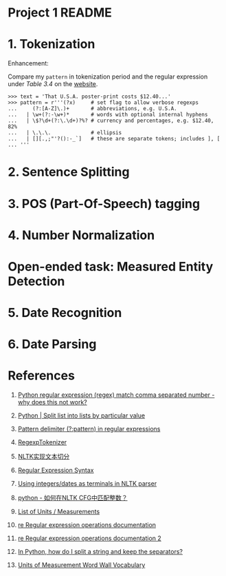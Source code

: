 # Project 1 README

# 1. Tokenization

Enhancement:

Compare my `pattern` in tokenization period and the regular expression under *Table 3.4*
on the [website](http://www.nltk.org/book/ch03.html#tab-re-symbols).

```text
>>> text = 'That U.S.A. poster-print costs $12.40...'
>>> pattern = r'''(?x)     # set flag to allow verbose regexps
...     (?:[A-Z]\.)+       # abbreviations, e.g. U.S.A.
...   | \w+(?:-\w+)*       # words with optional internal hyphens
...   | \$?\d+(?:\.\d+)?%? # currency and percentages, e.g. $12.40, 82%
...   | \.\.\.             # ellipsis
...   | [][.,;"'?():-_`]   # these are separate tokens; includes ], [
... '''
```



# 2. Sentence Splitting

# 3. POS (Part-Of-Speech) tagging

# 4. Number Normalization

# Open-ended task: Measured Entity Detection

# 5. Date Recognition

# 6. Date Parsing


# References

1. [Python regular expression (regex) match comma separated number - why does this not work?](https://stackoverflow.com/questions/16321007/python-regular-expression-regex-match-comma-separated-number-why-does-this-n)

2. [Python | Split list into lists by particular value](https://www.geeksforgeeks.org/python-split-list-into-lists-by-particular-value/)

3. [Pattern delimiter (?:pattern) in regular expressions](http://www.javascriptkit.com/javatutors/redev2.shtml)

4. [RegexpTokenizer](https://www.nltk.org/_modules/nltk/tokenize/regexp.html)

5. [NLTK实现文本切分](https://www.cnblogs.com/zrmw/p/10875684.html)

6. [Regular Expression Syntax](https://docs.python.org/3/library/re.html#regular-expression-syntax)

7. [Using integers/dates as terminals in NLTK parser](https://stackoverflow.com/questions/4148171/using-integers-dates-as-terminals-in-nltk-parser)

8. [python - 如何在NLTK CFG中匹配整数？](https://www.coder.work/article/3169703)

9. [List of Units / Measurements](https://www.hobbyprojects.com/dictionary_of_units.html)

10. [re Regular expression operations documentation](https://docs.python.org/3/library/re.html#regular-expression-syntax)

11. [re Regular expression operations documentation 2](https://docs.python.org/2/library/re.html)

12. [In Python, how do I split a string and keep the separators?](https://stackoverflow.com/questions/2136556/in-python-how-do-i-split-a-string-and-keep-the-separators?lq=1)

13. [Units of Measurement Word Wall Vocabulary](https://www.teachstarter.com/au/teaching-resource/units-of-measurement-word-wall-vocabulary/)


